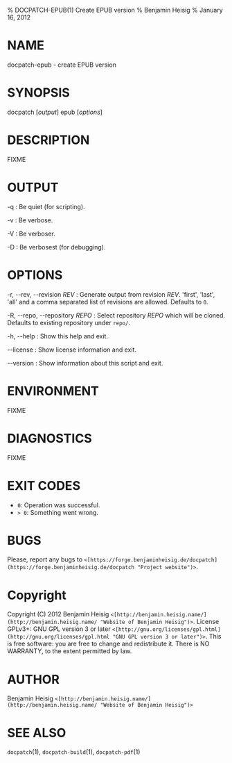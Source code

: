 % DOCPATCH-EPUB(1) Create EPUB version
% Benjamin Heisig
% January 16, 2012


# NAME

docpatch-epub - create EPUB version


# SYNOPSIS

docpatch [*output*] epub [*options*]


# DESCRIPTION

FIXME


# OUTPUT

-q
:   Be quiet (for scripting).

-v
:   Be verbose.

-V
:   Be verboser.

-D
:   Be verbosest (for debugging).


# OPTIONS

-r, \--rev, \--revision *REV*
:   Generate output from revision *REV*. 'first', 'last', 'all' and a comma separated list of revisions are allowed. Defaults to `0`.

-R, \--repo, \--repository *REPO*
:   Select repository *REPO* which will be cloned. Defaults to existing repository under `repo/`.

-h, \--help
:   Show this help and exit.

\--license
:   Show license information and exit.

\--version
:   Show information about this script and exit.


# ENVIRONMENT

FIXME


# DIAGNOSTICS

FIXME


# EXIT CODES

* `0`: Operation was successful.
* `> 0`: Something went wrong.


# BUGS

Please, report any bugs to `<[https://forge.benjaminheisig.de/docpatch](https://forge.benjaminheisig.de/docpatch "Project website")>`.


# Copyright

Copyright (C) 2012 Benjamin Heisig `<[http://benjamin.heisig.name/](http://benjamin.heisig.name/ "Website of Benjamin Heisig")>`. License GPLv3+: GNU GPL version 3 or later `<[http://gnu.org/licenses/gpl.html](http://gnu.org/licenses/gpl.html "GNU GPL version 3 or later")>`. This is free software: you are free to change and redistribute it. There is NO WARRANTY, to the extent permitted by law.


# AUTHOR

Benjamin Heisig `<[http://benjamin.heisig.name/](http://benjamin.heisig.name/ "Website of Benjamin Heisig")>`


# SEE ALSO

`docpatch`(1), `docpatch-build`(1), `docpatch-pdf`(1)
